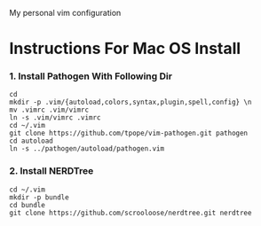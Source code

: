 
My personal vim configuration
# Instructions For Mac OS Install
### 1. Install Pathogen With Following Dir 
```
cd
mkdir -p .vim/{autoload,colors,syntax,plugin,spell,config} \n
mv .vimrc .vim/vimrc
ln -s .vim/vimrc .vimrc
cd ~/.vim
git clone https://github.com/tpope/vim-pathogen.git pathogen
cd autoload
ln -s ../pathogen/autoload/pathogen.vim 
```
### 2. Install NERDTree
```
cd ~/.vim
mkdir -p bundle
cd bundle
git clone https://github.com/scrooloose/nerdtree.git nerdtree
```
